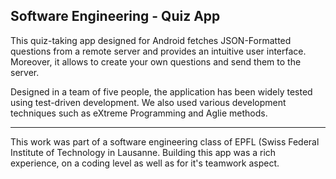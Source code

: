 Software Engineering - Quiz App
--------------------------------

This quiz-taking app designed for Android fetches JSON-Formatted questions from a remote server and provides an intuitive user interface. Moreover, it allows to create your own questions and send them to the server.

Designed in a team of five people, the application has been widely tested using test-driven development. We also used various development techniques such as eXtreme Programming and Aglie methods.
***
This work was part of a software engineering class of EPFL (Swiss Federal Institute of Technology in Lausanne. Building this app was a rich experience, on a coding level as well as for it's teamwork aspect.
